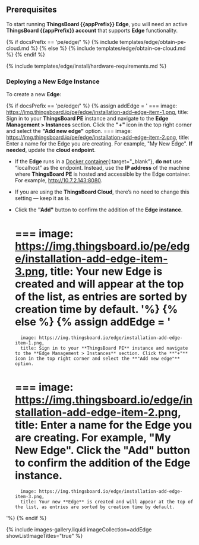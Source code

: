 ## Prerequisites

To start running **ThingsBoard {{appPrefix}} Edge**, you will need an active **ThingsBoard {{appPrefix}} account** that supports **Edge** functionality.

{% if docsPrefix == 'pe/edge/' %}
{% include templates/edge/obtain-pe-cloud.md %}
{% else %}
{% include templates/edge/obtain-ce-cloud.md %}
{% endif %}

{% include templates/edge/install/hardware-requirements.md %}

### Deploying a New Edge Instance

To create a new **Edge**:

{% if docsPrefix == 'pe/edge/' %}
{% assign addEdge = '
    ===
        image: https://img.thingsboard.io/pe/edge/installation-add-edge-item-1.png,
        title: Sign in to your **ThingsBoard PE** instance and navigate to the **Edge Management > Instances** section. Click the **"+"** icon in the top right corner and select the **"Add new edge"** option.
    ===
        image: https://img.thingsboard.io/pe/edge/installation-add-edge-item-2.png,
        title: Enter a name for the Edge you are creating. For example, "My New Edge". **If needed**, update the **cloud endpoint**. 
* If the **Edge** runs in a [Docker container](https://docs.docker.com/get-started/docker-overview/){:target="_blank"}, **do not** use “localhost” as the endpoint. Instead, use the **IP address** of the machine where **ThingsBoard PE** is hosted and accessible by the Edge container. For example, http://10.7.2.143:8080.
* If you are using the **ThingsBoard Cloud**, there’s no need to change this setting — keep it as is.
* Click the **"Add"** button to confirm the addition of the **Edge instance**. 

    ===
        image: https://img.thingsboard.io/pe/edge/installation-add-edge-item-3.png,
        title: Your new **Edge** is created and will appear at the top of the list, as entries are sorted by creation time by default.
'%}
{% else %}
{% assign addEdge = '
    ===
        image: https://img.thingsboard.io/edge/installation-add-edge-item-1.png,
        title: Sign in to your **ThingsBoard PE** instance and navigate to the **Edge Management > Instances** section. Click the **"+"** icon in the top right corner and select the **"Add new edge"** option.
    ===
        image: https://img.thingsboard.io/edge/installation-add-edge-item-2.png,
        title: Enter a name for the Edge you are creating. For example, "My New Edge". Click the **"Add"** button to confirm the addition of the **Edge instance**.
    ===
        image: https://img.thingsboard.io/edge/installation-add-edge-item-3.png,
        title: Your new **Edge** is created and will appear at the top of the list, as entries are sorted by creation time by default.
'%}
{% endif %}

{% include images-gallery.liquid imageCollection=addEdge showListImageTitles="true" %}